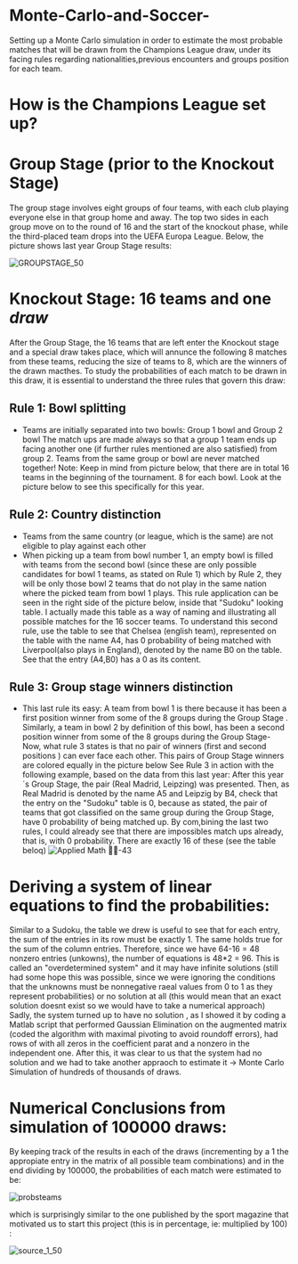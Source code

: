 # Monte-Carlo-and-Soccer-
Setting up a Monte Carlo simulation in order to estimate the most probable matches that will be drawn from the Champions League draw, under its facing rules regarding nationalities,previous encounters and groups position for each team.

# How is the Champions League set up?
# Group Stage (prior to the Knockout Stage)
The group stage involves eight groups of four teams, with each club playing everyone else in that group home and away. The top two sides in each group move on to the round of 16 and the start of the knockout phase, while the third-placed team drops into the UEFA Europa League.
Below, the picture shows last year Group Stage results:

![GROUPSTAGE_50](https://user-images.githubusercontent.com/97905110/217606580-79847af6-e18d-4149-8134-5fcfc7afc5d7.jpg)

# Knockout Stage: 16 teams and one *draw*
After the Group Stage, the 16 teams that are left enter the Knockout stage and a special draw takes place, which will annunce the following 8 matches from these teams, reducing the size of teams to 8, which are the winners of the drawn macthes. To study the probabilities of each match to be drawn in this draw, it is essential to understand the three rules that govern this draw:
## Rule 1: Bowl splitting
* Teams are initially separated into two bowls: Group 1 bowl and Group 2 bowl
The match ups are made always so that a group 1 team ends up facing another one (if further rules mentioned are also satisfied) from group 2. Teams from the same group or bowl are never matched together! 
Note: Keep in mind from picture below, that there are in total 16 teams in the beginning of the tournament. 8 for each bowl. Look at the picture below to see this specifically for this year.

## Rule 2: Country distinction
* Teams from the same country (or league, which is the same) are not eligible to play against each other
* When picking up a team from bowl number 1, an empty bowl is filled with teams from the second bowl (since these are only possible candidates for bowl 1 teams, as stated on Rule 1) which by Rule 2, they will be only those bowl 2 teams that do not play in the same nation where the picked team from bowl 1 plays. This rule application can be seen in the right side of the picture below, inside that "Sudoku" looking table. I actually made this table as a way of naming and illustrating all possible matches for the 16 soccer teams. To understand this second rule, use the table to see that Chelsea (english team), represented on the table with the name A4, has 0 probability of being matched with Liverpool(also plays in England), denoted by the name B0 on the table. See that the entry (A4,B0) has a 0 as its content.

## Rule 3: Group stage winners distinction
* This last rule its easy: A team from bowl 1 is there because it has been a first position winner from some of the 8 groups during the Group Stage . Similarly, a team in bowl 2 by definition of this bowl, has been a second position winner from some of the 8 groups during the Group Stage- Now, what rule 3 states is that no pair of winners (first and second positions ) can ever face each other. This pairs of Group Stage winners are colored equally in the picture below
See Rule 3 in action with the following example, based on the data from this last year:
After this year´s Group Stage, the pair (Real Madrid, Leipzing) was presented. Then, as Real Madrid is denoted by the name A5 and Leipzig by B4, check that the entry on the "Sudoku" table is 0, because as stated, the pair of teams that got classified on the same group during the Group Stage, have 0 probability of being matched up.
By com,bining the last two rules, I could already see that there are impossibles match ups already, that is, with 0 probability. There are exactly 16 of these (see the table beloq)
![Applied Math 🔗🔗-43](https://user-images.githubusercontent.com/97905110/217595741-010f23b6-3763-4f64-b885-e5fb9de40399.jpg)

# Deriving a system of linear equations to find the probabilities:
Similar to a Sudoku, the table we drew is useful to see that for each entry, the sum of the entries in its row must be exactly 1. The same holds true for the sum of the column entries. Therefore, since we have 64-16 = 48 nonzero entries (unkowns), the number of equations is 48*2 = 96. This is called an "overdetermined system" and it may have infinite solutions (still had some hope this was possible, since we were ignoring the conditions that the unknowns must be nonnegative raeal values from 0 to 1 as they represent probabilities) or no solution at all (this would mean that an exact solution doesnt exist so we would have to take a numerical approach)
Sadly, the system turned up to have no solution , as I showed it by coding a Matlab script that performed Gaussian Elimination on the augmented matrix (coded the algorithm with maximal pivoting to avoid roundoff errors), had rows of with all zeros in the coefficient parat and a nonzero in the independent one.
After this, it was clear to us that the system had no solution and we had to take another appraoch to estimate it -> Monte Carlo Simulation of hundreds of thousands of draws.

# Numerical Conclusions from simulation of 100000 draws:
By keeping track of the results in each of the draws (incrementing by a 1 the appropiate entry in the matrix of all possible team combinations) and in the end dividing by 100000, the  probabilities of each match were estimated to be:

![probsteams](https://user-images.githubusercontent.com/97905110/217650644-6b33bf8a-108d-45d4-976d-63db1c11c23e.png)

which is surprisingly similar to the one published by the sport magazine that motivated us to start this project (this is in percentage, ie: multiplied by 100) :

![source_1_50](https://user-images.githubusercontent.com/97905110/217651668-124cbfbf-33f5-40c0-b9c4-1d13cfbebb8f.jpg)

